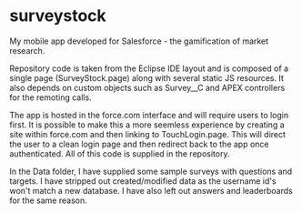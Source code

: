 surveystock
===========

My mobile app developed for Salesforce - the gamification of market research.

Repository code is taken from the Eclipse IDE layout and is composed of a single page (SurveyStock.page) along with several static JS resources. It also depends on custom objects such as Survey__C and APEX controllers for the remoting calls.

The app is hosted in the force.com interface and will require users to login first. It is possible to make this a more seemless experience by creating a site within force.com and then linking to TouchLogin.page. This will direct the user to a clean login page and then redirect back to the app once authenticated. All of this code is supplied in the repository.

In the Data folder, I have supplied some sample surveys with questions and targets. I have stripped out created/modified data as the username id's won't match a new database. I have also left out answers and leaderboards for the same reason.